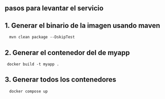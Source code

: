## pasos para levantar el servicio 

## 1. Generar el binario de la imagen usando maven
      mvn clean package --DskipTest 

## 2. Generar el contenedor del de myapp
     docker build -t myapp .

## 3. Generar todos los contenedores 
      docker compose up 
